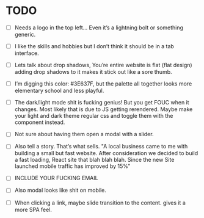 # TODO

- [ ] Needs a logo in the top left… Even it’s a lightning bolt or something generic.

- [ ] I like the skills and hobbies but I don’t think it should be in a tab interface.

- [ ] Lets talk about drop shadows, You’re entire website is flat (flat design) adding drop shadows to it makes it stick out like a sore thumb.

- [ ] I’m digging this color: #3E637F, but the palette all together looks more elementary school and less playful.

- [ ] The dark/light mode shit is fucking genius! But you get FOUC when it changes. Most likely that is due to JS getting rerendered. Maybe make your light and dark theme regular css and toggle them with the component instead.

- [ ] Not sure about having them open a modal with a slider.

- [ ] Also tell a story. That’s what sells. "A local business came to me with building a small but fast website. After consideration we decided to build a fast loading, React site that blah blah blah. Since the new Site launched mobile traffic has improved by 15%”

- [ ] INCLUDE YOUR FUCKING EMAIL

- [ ] Also modal looks like shit on mobile.

- [ ] When clicking a link, maybe slide transition to the content. gives it a more SPA feel.
